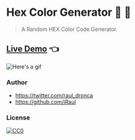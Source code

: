 # Hex Color Generator 🔵  🔴
> A Random HEX Color Code Generator.

## [Live Demo](https://iraul.github.io/hex-color-generator/) 👈
![Here's a gif](https://cdn.dribbble.com/users/1165920/screenshots/3427898/apr-11-2017_22-55-44.gif)
### Author

* https://twitter.com/raul_dronca
* https://github.com/iRaul

### License

[![CC0](https://licensebuttons.net/p/zero/1.0/88x31.png)](https://creativecommons.org/publicdomain/zero/1.0/)
